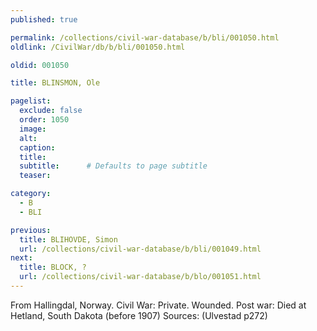 ```yaml
---
published: true

permalink: /collections/civil-war-database/b/bli/001050.html
oldlink: /CivilWar/db/b/bli/001050.html

oldid: 001050

title: BLINSMON, Ole

pagelist:
  exclude: false
  order: 1050
  image: 
  alt:
  caption:
  title:
  subtitle:      # Defaults to page subtitle
  teaser:

category: 
  - B 
  - BLI

previous:
  title: BLIHOVDE, Simon
  url: /collections/civil-war-database/b/bli/001049.html  
next:
  title: BLOCK, ?
  url: /collections/civil-war-database/b/blo/001051.html   
---
```

From Hallingdal, Norway. Civil War: Private. Wounded. Post war: Died at Hetland, South Dakota (before 1907) Sources: (Ulvestad p272)
